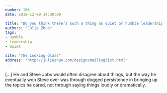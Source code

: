 ```yaml
---
number: 196
date: 2018-12-09 14:30:00

title: "Do you think there’s such a thing as quiet or humble leadership?"
authors: "Julie Zhuo"
tags:
- Humble
- Leadership
- Quiet

site: "The Looking Glass"
address: "http://juliezhuo.com/design/mailinglist.html"
---
```


[…] He and Steve Jobs would often disagree about things, but the way he eventually won Steve over was through dogged persistence in bringing up the topics he cared, not through saying things loudly or dramatically.
